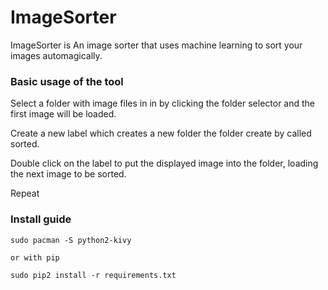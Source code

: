 # ImageSorter

ImageSorter is An image sorter that uses machine learning to sort your images automagically.

### Basic usage of the tool

Select a folder with image files in in by clicking the folder selector and the first image will be loaded.

Create a new label which creates a new folder the folder create by called sorted.

Double click on the label to put the displayed image into the folder, loading the next image to be sorted.

Repeat

### Install guide
```
sudo pacman -S python2-kivy

or with pip

sudo pip2 install -r requirements.txt
```
